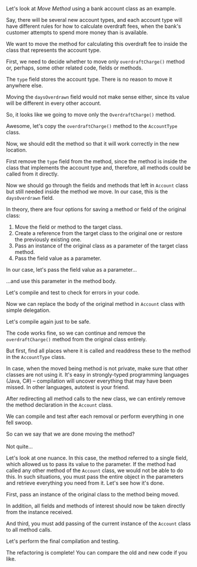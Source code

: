 Let's look at <i>Move Method</i> using a bank account class as an example.

Say, there will be several new account types, and each account type will have different rules for how to calculate overdraft fees, when the bank's customer attempts to spend more money than is available.

We want to move the method for calculating this overdraft fee to inside the class that represents the account type.

First, we need to decide whether to move only <code>overdraftCharge()</code> method or, perhaps, some other related code, fields or methods. 

The <code>type</code> field stores the account type. There is no reason to move it anywhere else.

Moving the <code>daysOverdrawn</code> field would not make sense either, since its value will be different in every other account.

So, it looks like we going to move only the <code>OverdraftCharge()</code> method.

Awesome, let's copy the <code>overdraftCharge()</code> method to the <code>AccountType</code> class.

Now, we should edit the method so that it will work correctly in the new location.

First remove the <code>type</code> field from the method, since the method is inside the class that implements the account type and, therefore, all methods could be called from it directly.

Now we should go through the fields and methods  that left in <code>Account</code> class but still needed inside the method we move. In our case, this is the <code>daysOverdrawn</code> field.

In theory, there are four options for saving a method or field of the original class: <ol><li>Move the field or method to the target class.</li><li>Create a reference from the target class to the original one or restore the previously existing one.</li><li>Pass an instance of the original class as a parameter of the target class method.</li><li>Pass the field value as a parameter.</li></ol>

In our case, let's pass the field value as a parameter…

…and use this parameter in the method body.

Let's compile and test to check for errors in your code.

Now we can replace the body of the original method in <code>Account</code> class with simple delegation.

Let's compile again just to be safe.

The code works fine, so we can continue and remove the <code>overdraftCharge()</code> method from the original class entirely.

But first, find all places where it is called and readdress these to the method in the <code>AccountType</code> class.

In case, when the moved being method is not private, make sure that other classes are not using it. It's easy in strongly-typed programming languages (Java, C#) – compilation will uncover everything that may have been missed. In other languages, autotest is your friend.

After redirecting all method calls to the new class, we can entirely remove the method declaration in the <code>Account</code> class.

We can compile and test after each removal or perform everything in one fell swoop.

So can we say that we are done moving the method?<br/><br/>Not quite…

Let's look at one nuance. In this case, the method referred to a single field, which allowed us to pass its value to the parameter. If the method had called any other method of the <code>Account</code> class, we would not be able to do this. In such situations, you must pass the entire object in the parameters and retrieve everything you need from it. Let's see how it's done.

First, pass an instance of the original class to the method being moved.

In addition, all fields and methods of interest should now be taken directly from the instance received.

And third, you must add passing of the current instance of the <code>Account</code> class to all method calls.

Let's perform the final compilation and testing.

The refactoring is complete! You can compare the old and new code if you like.